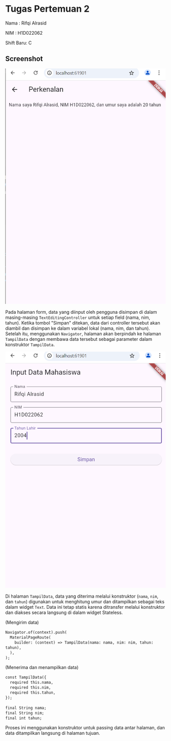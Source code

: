 # Tugas Pertemuan 2

Nama : Rifqi Alrasid

NIM : H1D022062

Shift Baru: C

## Screenshot
![Lampiran Form](formbenar.png)

Pada halaman form, data yang diinput oleh pengguna disimpan di dalam masing-masing `TextEditingController` untuk setiap field (nama, nim, tahun). Ketika tombol "Simpan" ditekan, data dari controller tersebut akan diambil dan disimpan ke dalam variabel lokal (nama, nim, dan tahun). Setelah itu, menggunakan `Navigator`, halaman akan berpindah ke halaman `TampilData` dengan membawa data tersebut sebagai parameter dalam konstruktor `TampilData`.

![Lampiran Hasil](hasilbenar.png)

Di halaman `TampilData`, data yang diterima melalui konstruktor (`nama`, `nim`, dan `tahun`) digunakan untuk menghitung umur dan ditampilkan sebagai teks dalam widget `Text`. Data ini tetap statis karena ditransfer melalui konstruktor dan diakses secara langsung di dalam widget Stateless.

(Mengirim data)
```
Navigator.of(context).push(
  MaterialPageRoute(
    builder: (context) => TampilData(nama: nama, nim: nim, tahun: tahun),
  ),
);
```

(Menerima dan menampilkan data)
```
const TampilData({
  required this.nama,
  required this.nim,
  required this.tahun,
});

final String nama;
final String nim;
final int tahun;
```

Proses ini menggunakan konstruktor untuk passing data antar halaman, dan data ditampilkan langsung di halaman tujuan.